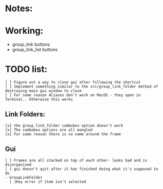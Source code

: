 # Notes:

# Working:
  - group_link buttons
  - group_link_list buttons

# TODO list:
    [ ] Figure out a way to close gui after following the shortcut
    [ ] Implement something similar to the src/group_link_folder method of destroying main gui window to close
    [ ] For some reason Aliases don't work on MacOS - they open in Terminal.. Otherwise this works


  ## Link Folders:
    [x] the group_link_folder combobox option doesn't work
    [x] The combobox options are all mangled
    [x] For some reason there is no name around the frame
  
  ## Gui
    [ ] Frames are all stacked on top of each other- looks bad and is disorganized
    [ ] gui doesn't quit after it has finished doing what it's supposed to do
    - GroupLinkFolder
      [ ]Key error if item isn't selected
